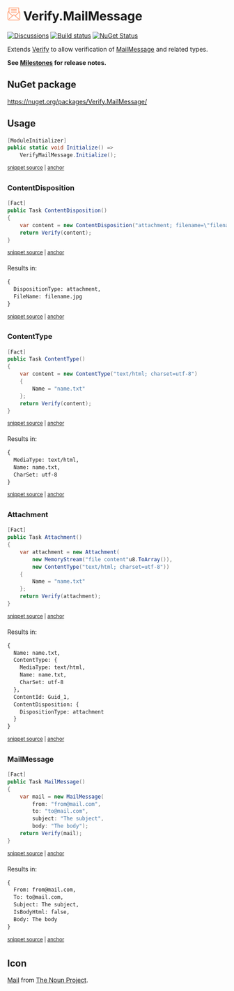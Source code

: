 # <img src="/src/icon.png" height="30px"> Verify.MailMessage

[![Discussions](https://img.shields.io/badge/Verify-Discussions-yellow?svg=true&label=)](https://github.com/orgs/VerifyTests/discussions)
[![Build status](https://ci.appveyor.com/api/projects/status/cpmnux3i0euge195?svg=true)](https://ci.appveyor.com/project/SimonCropp/verify-mailmessage)
[![NuGet Status](https://img.shields.io/nuget/v/Verify.MailMessage.svg)](https://www.nuget.org/packages/Verify.MailMessage/)

Extends [Verify](https://github.com/VerifyTests/Verify) to allow verification of [MailMessage](https://learn.microsoft.com/en-us/dotnet/api/system.net.mail.mailmessage) and related types.

**See [Milestones](../../milestones?state=closed) for release notes.**


## NuGet package

https://nuget.org/packages/Verify.MailMessage/


## Usage

<!-- snippet: Enable -->
<a id='snippet-enable'></a>
```cs
[ModuleInitializer]
public static void Initialize() =>
    VerifyMailMessage.Initialize();
```
<sup><a href='/src/Tests/ModuleInitializer.cs#L3-L9' title='Snippet source file'>snippet source</a> | <a href='#snippet-enable' title='Start of snippet'>anchor</a></sup>
<!-- endSnippet -->


### ContentDisposition

<!-- snippet: ContentDisposition -->
<a id='snippet-contentdisposition'></a>
```cs
[Fact]
public Task ContentDisposition()
{
    var content = new ContentDisposition("attachment; filename=\"filename.jpg\"");
    return Verify(content);
}
```
<sup><a href='/src/Tests/Tests.cs#L8-L17' title='Snippet source file'>snippet source</a> | <a href='#snippet-contentdisposition' title='Start of snippet'>anchor</a></sup>
<!-- endSnippet -->

Results in: 

<!-- snippet: Tests.ContentDisposition.verified.txt -->
<a id='snippet-Tests.ContentDisposition.verified.txt'></a>
```txt
{
  DispositionType: attachment,
  FileName: filename.jpg
}
```
<sup><a href='/src/Tests/Tests.ContentDisposition.verified.txt#L1-L4' title='Snippet source file'>snippet source</a> | <a href='#snippet-Tests.ContentDisposition.verified.txt' title='Start of snippet'>anchor</a></sup>
<!-- endSnippet -->


### ContentType

<!-- snippet: ContentType -->
<a id='snippet-contenttype'></a>
```cs
[Fact]
public Task ContentType()
{
    var content = new ContentType("text/html; charset=utf-8")
    {
        Name = "name.txt"
    };
    return Verify(content);
}
```
<sup><a href='/src/Tests/Tests.cs#L41-L53' title='Snippet source file'>snippet source</a> | <a href='#snippet-contenttype' title='Start of snippet'>anchor</a></sup>
<!-- endSnippet -->

Results in: 

<!-- snippet: Tests.ContentType.verified.txt -->
<a id='snippet-Tests.ContentType.verified.txt'></a>
```txt
{
  MediaType: text/html,
  Name: name.txt,
  CharSet: utf-8
}
```
<sup><a href='/src/Tests/Tests.ContentType.verified.txt#L1-L5' title='Snippet source file'>snippet source</a> | <a href='#snippet-Tests.ContentType.verified.txt' title='Start of snippet'>anchor</a></sup>
<!-- endSnippet -->


### Attachment

<!-- snippet: Attachment -->
<a id='snippet-attachment'></a>
```cs
[Fact]
public Task Attachment()
{
    var attachment = new Attachment(
        new MemoryStream("file content"u8.ToArray()),
        new ContentType("text/html; charset=utf-8"))
    {
        Name = "name.txt"
    };
    return Verify(attachment);
}
```
<sup><a href='/src/Tests/Tests.cs#L72-L86' title='Snippet source file'>snippet source</a> | <a href='#snippet-attachment' title='Start of snippet'>anchor</a></sup>
<!-- endSnippet -->

Results in: 

<!-- snippet: Tests.Attachment.verified.txt -->
<a id='snippet-Tests.Attachment.verified.txt'></a>
```txt
{
  Name: name.txt,
  ContentType: {
    MediaType: text/html,
    Name: name.txt,
    CharSet: utf-8
  },
  ContentId: Guid_1,
  ContentDisposition: {
    DispositionType: attachment
  }
}
```
<sup><a href='/src/Tests/Tests.Attachment.verified.txt#L1-L12' title='Snippet source file'>snippet source</a> | <a href='#snippet-Tests.Attachment.verified.txt' title='Start of snippet'>anchor</a></sup>
<!-- endSnippet -->


### MailMessage

<!-- snippet: MailMessage -->
<a id='snippet-mailmessage'></a>
```cs
[Fact]
public Task MailMessage()
{
    var mail = new MailMessage(
        from: "from@mail.com",
        to: "to@mail.com",
        subject: "The subject",
        body: "The body");
    return Verify(mail);
}
```
<sup><a href='/src/Tests/Tests.cs#L193-L206' title='Snippet source file'>snippet source</a> | <a href='#snippet-mailmessage' title='Start of snippet'>anchor</a></sup>
<!-- endSnippet -->

Results in: 

<!-- snippet: Tests.MailMessage.verified.txt -->
<a id='snippet-Tests.MailMessage.verified.txt'></a>
```txt
{
  From: from@mail.com,
  To: to@mail.com,
  Subject: The subject,
  IsBodyHtml: false,
  Body: The body
}
```
<sup><a href='/src/Tests/Tests.MailMessage.verified.txt#L1-L7' title='Snippet source file'>snippet source</a> | <a href='#snippet-Tests.MailMessage.verified.txt' title='Start of snippet'>anchor</a></sup>
<!-- endSnippet -->


## Icon

[Mail](https://thenounproject.com/icon/mail-5633084/)  from [The Noun Project](https://thenounproject.com).
